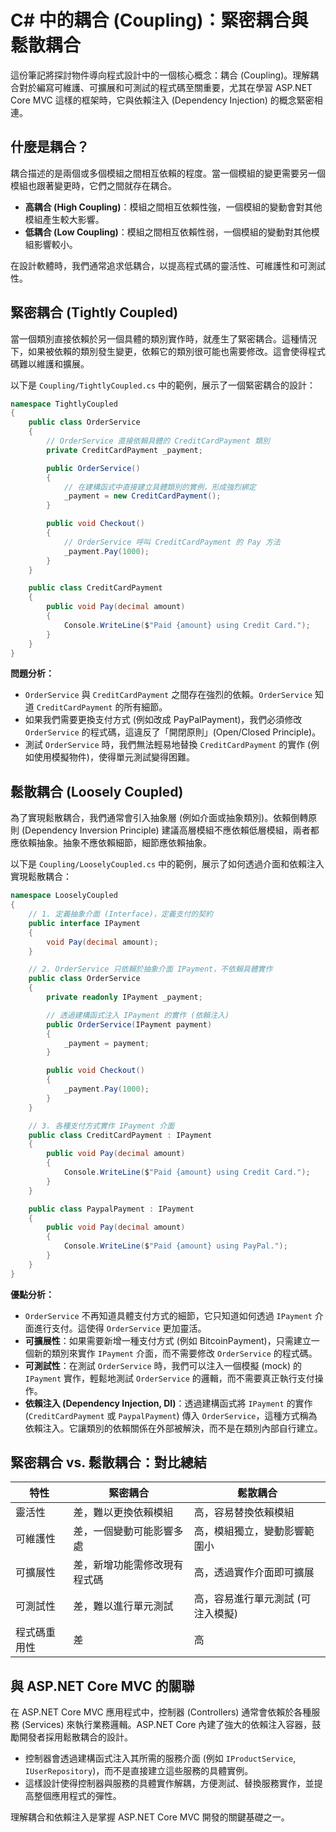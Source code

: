 # C# 中的耦合 (Coupling)：緊密耦合與鬆散耦合

這份筆記將探討物件導向程式設計中的一個核心概念：耦合 (Coupling)。理解耦合對於編寫可維護、可擴展和可測試的程式碼至關重要，尤其在學習 ASP.NET Core MVC 這樣的框架時，它與依賴注入 (Dependency Injection) 的概念緊密相連。

## 什麼是耦合？

耦合描述的是兩個或多個模組之間相互依賴的程度。當一個模組的變更需要另一個模組也跟著變更時，它們之間就存在耦合。

- **高耦合 (High Coupling)**：模組之間相互依賴性強，一個模組的變動會對其他模組產生較大影響。
- **低耦合 (Low Coupling)**：模組之間相互依賴性弱，一個模組的變動對其他模組影響較小。

在設計軟體時，我們通常追求低耦合，以提高程式碼的靈活性、可維護性和可測試性。

## 緊密耦合 (Tightly Coupled)

當一個類別直接依賴於另一個具體的類別實作時，就產生了緊密耦合。這種情況下，如果被依賴的類別發生變更，依賴它的類別很可能也需要修改。這會使得程式碼難以維護和擴展。

以下是 `Coupling/TightlyCoupled.cs` 中的範例，展示了一個緊密耦合的設計：

```csharp
namespace TightlyCoupled
{
    public class OrderService
    {
        // OrderService 直接依賴具體的 CreditCardPayment 類別
        private CreditCardPayment _payment;

        public OrderService()
        {
            // 在建構函式中直接建立具體類別的實例，形成強烈綁定
            _payment = new CreditCardPayment();
        }

        public void Checkout()
        {
            // OrderService 呼叫 CreditCardPayment 的 Pay 方法
            _payment.Pay(1000);
        }
    }

    public class CreditCardPayment
    {
        public void Pay(decimal amount)
        {
            Console.WriteLine($"Paid {amount} using Credit Card.");
        }
    }
}
```

**問題分析：**
- `OrderService` 與 `CreditCardPayment` 之間存在強烈的依賴。`OrderService` 知道 `CreditCardPayment` 的所有細節。
- 如果我們需要更換支付方式 (例如改成 PayPalPayment)，我們必須修改 `OrderService` 的程式碼，這違反了「開閉原則」(Open/Closed Principle)。
- 測試 `OrderService` 時，我們無法輕易地替換 `CreditCardPayment` 的實作 (例如使用模擬物件)，使得單元測試變得困難。

## 鬆散耦合 (Loosely Coupled)

為了實現鬆散耦合，我們通常會引入抽象層 (例如介面或抽象類別)。依賴倒轉原則 (Dependency Inversion Principle) 建議高層模組不應依賴低層模組，兩者都應依賴抽象。抽象不應依賴細節，細節應依賴抽象。

以下是 `Coupling/LooselyCoupled.cs` 中的範例，展示了如何透過介面和依賴注入實現鬆散耦合：

```csharp
namespace LooselyCoupled
{
    // 1. 定義抽象介面 (Interface)，定義支付的契約
    public interface IPayment
    {
        void Pay(decimal amount);
    }

    // 2. OrderService 只依賴於抽象介面 IPayment，不依賴具體實作
    public class OrderService
    {
        private readonly IPayment _payment;

        // 透過建構函式注入 IPayment 的實作 (依賴注入)
        public OrderService(IPayment payment)
        {
            _payment = payment;
        }

        public void Checkout()
        {
            _payment.Pay(1000);
        }
    }

    // 3. 各種支付方式實作 IPayment 介面
    public class CreditCardPayment : IPayment
    {
        public void Pay(decimal amount)
        {
            Console.WriteLine($"Paid {amount} using Credit Card.");
        }
    }

    public class PaypalPayment : IPayment
    {
        public void Pay(decimal amount)
        {
            Console.WriteLine($"Paid {amount} using PayPal.");
        }
    }
}
```

**優點分析：**
- `OrderService` 不再知道具體支付方式的細節，它只知道如何透過 `IPayment` 介面進行支付。這使得 `OrderService` 更加靈活。
- **可擴展性**：如果需要新增一種支付方式 (例如 BitcoinPayment)，只需建立一個新的類別來實作 `IPayment` 介面，而不需要修改 `OrderService` 的程式碼。
- **可測試性**：在測試 `OrderService` 時，我們可以注入一個模擬 (mock) 的 `IPayment` 實作，輕鬆地測試 `OrderService` 的邏輯，而不需要真正執行支付操作。
- **依賴注入 (Dependency Injection, DI)**：透過建構函式將 `IPayment` 的實作 (`CreditCardPayment` 或 `PaypalPayment`) 傳入 `OrderService`，這種方式稱為依賴注入。它讓類別的依賴關係在外部被解決，而不是在類別內部自行建立。

## 緊密耦合 vs. 鬆散耦合：對比總結

| 特性         | 緊密耦合                       | 鬆散耦合                           |
|--------------|--------------------------------|------------------------------------|
| 靈活性       | 差，難以更換依賴模組           | 高，容易替換依賴模組               |
| 可維護性     | 差，一個變動可能影響多處       | 高，模組獨立，變動影響範圍小       |
| 可擴展性     | 差，新增功能需修改現有程式碼   | 高，透過實作介面即可擴展           |
| 可測試性     | 差，難以進行單元測試           | 高，容易進行單元測試 (可注入模擬) |
| 程式碼重用性 | 差                              | 高                                 |

## 與 ASP.NET Core MVC 的關聯

在 ASP.NET Core MVC 應用程式中，控制器 (Controllers) 通常會依賴於各種服務 (Services) 來執行業務邏輯。ASP.NET Core 內建了強大的依賴注入容器，鼓勵開發者採用鬆散耦合的設計。

- 控制器會透過建構函式注入其所需的服務介面 (例如 `IProductService`, `IUserRepository`)，而不是直接建立這些服務的具體實例。
- 這樣設計使得控制器與服務的具體實作解耦，方便測試、替換服務實作，並提高整個應用程式的彈性。

理解耦合和依賴注入是掌握 ASP.NET Core MVC 開發的關鍵基礎之一。

